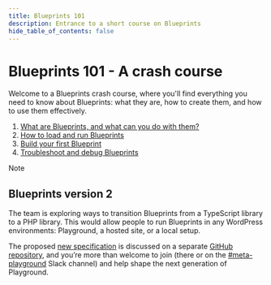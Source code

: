 ```yaml
---
title: Blueprints 101
description: Entrance to a short course on Blueprints
hide_table_of_contents: false
---
```


# Blueprints 101 - A crash course

Welcome to a Blueprints crash course, where you'll find everything you need to know about Blueprints: what they are, how to create them, and how to use them effectively.

1. [What are Blueprints, and what can you do with them?](./01-what-are-blueprints-what-you-can-do-with-them.md)
2. [How to load and run Blueprints](./02-how-to-load-run-blueprints.md)
3. [Build your first Blueprint](./03-build-your-first-blueprint.md)
4. [Troubleshoot and debug Blueprints](./04-troubleshoot-debug-blueprints.md)

> [!NOTE]
>
> ## Blueprints version 2
>
> The team is exploring ways to transition Blueprints from a TypeScript library to a PHP library. This would allow people to run Blueprints in any WordPress environments: Playground, a hosted site, or a local setup.
>
> The proposed [new specification](https://github.com/WordPress/blueprints-library/issues/6) is discussed on a separate [GitHub repository](https://github.com/WordPress/blueprints-library/), and you’re more than welcome to join (there or on the [#meta-playground](https://wordpress.slack.com/archives/C04EWKGDJ0K) Slack channel) and help shape the next generation of Playground.
